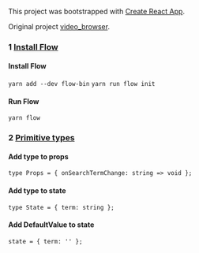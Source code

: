 This project was bootstrapped with [Create React App](https://github.com/facebookincubator/create-react-app).

Original project [video_browser](https://github.com/StephenGrider/ReduxCasts/tree/master/video_browser).

### 1 [Install Flow](https://github.com/luciotbc/react-cwb4-flow-examples/pull/1)
#### Install Flow
`yarn add --dev flow-bin`
`yarn run flow init`
#### Run Flow
`yarn flow`

### 2 [Primitive types](https://github.com/luciotbc/react-cwb4-flow-examples/pull/2)
#### Add type to props
`
type Props = {
  onSearchTermChange: string => void
};
`
#### Add type to state
`
type State = {
  term: string
};
`
#### Add DefaultValue to state
`
state = {
    term: ''
  };
`

